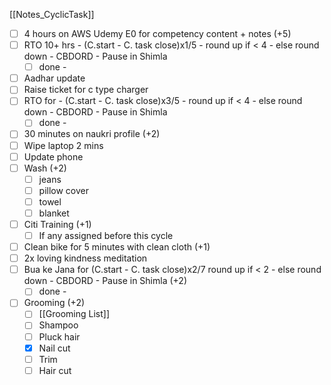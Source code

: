 [[Notes_CyclicTask]]
- [ ] 4 hours on AWS Udemy E0 for competency content + notes (+5)
- [ ] RTO 10+ hrs - (C.start - C. task close)x1/5 - round up if < 4 - else round down - CBDORD - Pause in Shimla
	- [ ] done - 
- [ ] Aadhar update
- [ ] Raise ticket for c type charger
- [ ] RTO for - (C.start - C. task close)x3/5 - round up if < 4 - else round down - CBDORD - Pause in Shimla
	- [ ] done -
- [ ] 30 minutes on naukri profile (+2)
- [ ] Wipe laptop 2 mins
- [ ] Update phone
- [ ] Wash (+2)
    - [ ] jeans
    - [ ] pillow cover
    - [ ] towel
    - [ ] blanket
- [ ] Citi Training (+1)
    - [ ] If any assigned before this cycle
- [ ] Clean bike for 5 minutes with clean cloth (+1)
- [ ] 2x loving kindness meditation
- [ ] Bua ke Jana for (C.start - C. task close)x2/7 round up if < 2 - else round down - CBDORD - Pause in Shimla (+2)
	- [ ] done -
- [ ] Grooming (+2)
	- [ ] [[Grooming List]]
	- [ ] Shampoo
	- [ ] Pluck hair
	- [x] Nail cut
	- [ ] Trim
	- [ ] Hair cut

